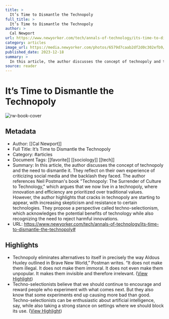 ```yaml
---
title: >
  It’s Time to Dismantle the Technopoly
full_title: >
  It’s Time to Dismantle the Technopoly
author: >
  Cal Newport
url: https://www.newyorker.com/tech/annals-of-technology/its-time-to-dismantle-the-technopoly#
category: articles
image_url: https://media.newyorker.com/photos/6579d7caab2df2d0c302efb9/16:9/w_1280,c_limit/Newport_Technopoly.jpg
published_date: 2023-12-18
summary: >
  In this article, the author discusses the concept of technopoly and the need to dismantle it. They reflect on their own experience of criticizing social media and the backlash they faced. The author references Neil Postman's book "Technopoly: The Surrender of Culture to Technology," which argues that we now live in a technopoly, where innovation and efficiency are prioritized over traditional values. However, the author highlights that cracks in technopoly are starting to appear, with increasing skepticism and resistance to certain technologies. They propose a perspective called techno-selectionism, which acknowledges the potential benefits of technology while also recognizing the need to reject harmful innovations.
source: reader
---
```

# It’s Time to Dismantle the Technopoly

![rw-book-cover](https://media.newyorker.com/photos/6579d7caab2df2d0c302efb9/16:9/w_1280,c_limit/Newport_Technopoly.jpg)

## Metadata
- Author: [[Cal Newport]]
- Full Title: It’s Time to Dismantle the Technopoly
- Category: #articles
- Document Tags: [[favorite]] [[sociology]] [[tech]] 
- Summary: In this article, the author discusses the concept of technopoly and the need to dismantle it. They reflect on their own experience of criticizing social media and the backlash they faced. The author references Neil Postman's book "Technopoly: The Surrender of Culture to Technology," which argues that we now live in a technopoly, where innovation and efficiency are prioritized over traditional values. However, the author highlights that cracks in technopoly are starting to appear, with increasing skepticism and resistance to certain technologies. They propose a perspective called techno-selectionism, which acknowledges the potential benefits of technology while also recognizing the need to reject harmful innovations.
- URL: https://www.newyorker.com/tech/annals-of-technology/its-time-to-dismantle-the-technopoly#

## Highlights
- Technopoly eliminates alternatives to itself in precisely the way Aldous Huxley outlined in Brave New World,” Postman writes. “It does not make them illegal. It does not make them immoral. It does not even make them unpopular. It makes them invisible and therefore irrelevant. ([View Highlight](https://read.readwise.io/read/01hjr9s2kedk5qtc62qh61fa1e))
- Techno-selectionists believe that we should continue to encourage and reward people who experiment with what comes next. But they also know that some experiments end up causing more bad than good. Techno-selectionists can be enthusiastic about artificial intelligence, say, while also taking a strong stance on settings where we should block its use. ([View Highlight](https://read.readwise.io/read/01hjr9yj4xvs6s0j95by6hm5tz))


